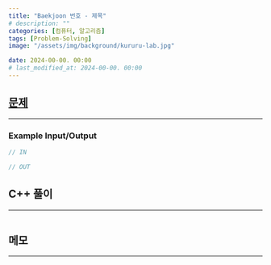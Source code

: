 ```yaml
---
title: "Baekjoon 번호 - 제목"
# description: ""
categories: [컴퓨터, 알고리즘]
tags: [Problem-Solving]
image: "/assets/img/background/kururu-lab.jpg"

date: 2024-00-00. 00:00
# last_modified_at: 2024-00-00. 00:00
---
```


## [문제](https://www.acmicpc.net/problem/번호)

---

### Example Input/Output

```cpp
// IN

// OUT
```

## C++ 풀이

---

```cpp

```

## 메모

---
